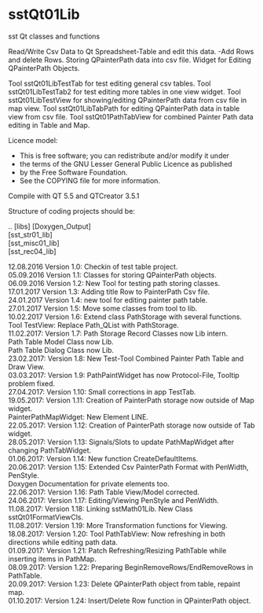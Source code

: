 # sstQt01Lib
sst Qt classes and functions

Read/Write Csv Data to Qt Spreadsheet-Table and edit this data.
   -Add Rows and delete Rows.
Storing QPainterPath data into csv file.
Widget for Editing QPainterPath Objects.

Tool sstQt01LibTestTab for test editing general csv tables.
Tool sstQt01LibTestTab2 for test editing more tables in one view widget.
Tool sstQt01LibTestView for showing/editing QPainterPath data from csv file in map view.
Tool sstQt01LibTabPath for editing QPainterPath data in table view from csv file.
Tool sstQt01PathTabView for combined Painter Path data editing in Table and Map.

Licence model:
* This is free software; you can redistribute and/or modify it under
* the terms of the GNU Lesser General Public Licence as published
* by the Free Software Foundation.
* See the COPYING file for more information.

Compile with QT 5.5 and QTCreator 3.5.1

Structure of coding projects should be:

.. [libs]
   [Doxygen_Output] <BR>
   [sst_str01_lib] <BR>
   [sst_misc01_lib] <BR>
   [sst_rec04_lib] <BR>

12.08.2016  Version 1.0: Checkin of test table project. <BR>
05.09.2016  Version 1.1: Classes for storing QPainterPath objects. <BR>
06.09.2016  Version 1.2: New Tool for testing path storing classes. <BR>
17.01.2017  Version 1.3: Adding title Row to PainterPath Csv file. <BR>
24.01.2017  Version 1.4: new tool for editing painter path table. <BR>
27.01.2017  Version 1.5: Move some classes from tool to lib. <BR>
10.02.2017  Version 1.6: Extend class PathStorage with several functions. <BR>
                         Tool TestView: Replace Path_QList with PathStorage. <BR>
11.02.2017: Version 1.7: Path Storage Record Classes now Lib intern. <BR>
                         Path Table Model Class now Lib. <BR>
                         Path Table Dialog Class now Lib. <BR>
23.02.2017: Version 1.8: New Test-Tool Combined Painter Path Table and Draw View. <BR>
03.03.2017: Version 1.9: PathPaintWidget has now Protocol-File, Tooltip problem fixed. <BR>
27.04.2017: Version 1.10: Small corrections in app TestTab. <BR>
19.05.2017: Version 1.11: Creation of PainterPath storage now outside of Map widget. <BR>
                          PainterPathMapWidget: New Element LINE. <BR>
22.05.2017: Version 1.12: Creation of PainterPath storage now outside of Tab widget. <BR>
28.05.2017: Version 1.13: Signals/Slots to update PathMapWidget after changing PathTabWidget.<BR>
01.06.2017: Version 1.14: New function CreateDefaultItems.  <BR>
20.06.2017: Version 1.15: Extended Csv PainterPath Format with PenWidth, PenStyle. <BR>
                          Doxygen Documentation for private elements too. <BR>
22.06.2017: Version 1.16: Path Table View/Model corrected. <BR>
24.06.2017: Version 1.17: Editing/Viewing PenStyle and PenWidth. <BR>
11.08.2017: Version 1.18: Linking sstMath01Lib. New Class sstQt01FormatViewCls. <BR>
11.08.2017: Version 1.19: More Transformation functions for Viewing. <BR>
18.08.2017: Version 1.20: Tool PathTabView: Now refreshing in both directions while editing path data. <BR>
01.09.2017: Version 1.21: Patch Refreshing/Resizing PathTable while inserting items in PathMap. <BR>
08.09.2017: Version 1.22: Preparing BeginRemoveRows/EndRemoveRows in PathTable. <BR>
20.09.2017: Version 1.23: Delete QPainterPath object from table, repaint map. <BR>
01.10.2017: Version 1.24: Insert/Delete Row function in QPainterPath object. <BR>
